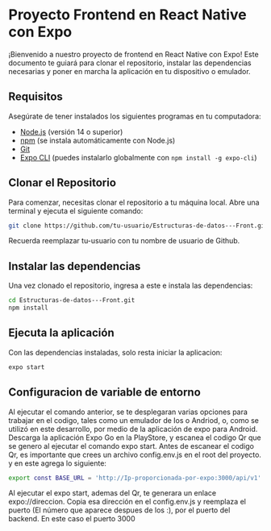 # Proyecto Frontend en React Native con Expo

¡Bienvenido a nuestro proyecto de frontend en React Native con Expo! Este documento te guiará para clonar el repositorio, instalar las dependencias necesarias y poner en marcha la aplicación en tu dispositivo o emulador.

## Requisitos

Asegúrate de tener instalados los siguientes programas en tu computadora:

- [Node.js](https://nodejs.org/) (versión 14 o superior)
- [npm](https://www.npmjs.com/) (se instala automáticamente con Node.js)
- [Git](https://git-scm.com/)
- [Expo CLI](https://docs.expo.dev/get-started/installation/) (puedes instalarlo globalmente con `npm install -g expo-cli`)

## Clonar el Repositorio

Para comenzar, necesitas clonar el repositorio a tu máquina local. Abre una terminal y ejecuta el siguiente comando:

```bash
git clone https://github.com/tu-usuario/Estructuras-de-datos---Front.git
```
Recuerda reemplazar tu-usuario con tu nombre de usuario de Github.

## Instalar las dependencias
Una vez clonado el repositorio, ingresa a este e instala las dependencias:
```bash
cd Estructuras-de-datos---Front.git
npm install
```

## Ejecuta la aplicación
Con las dependencias instaladas, solo resta iniciar la aplicacion:
```bash
expo start
```

## Configuracion de variable de entorno
Al ejecutar el comando anterior, se te desplegaran varias opciones para trabajar en el codigo, tales como un emulador de Ios o Andriod, o, como se utilizó en este desarrollo, por medio de la aplicación de expo para Android.
Descarga la aplicación Expo Go en la PlayStore, y escanea el codigo Qr que se genero al ejecutar el comando expo start.
Antes de escanear el codigo Qr, es importante que crees un archivo config.env.js en el root del proyecto. y en este agrega lo siguiente:
```bash
export const BASE_URL = 'http://Ip-proporcionada-por-expo:3000/api/v1'
```
Al ejecutar el expo start, ademas del Qr, te generara un enlace expo://direccion. Copia esa dirección en el config.env.js y reemplaza el puerto (El número que aparece despues de los :), por el puerto del backend. En este caso el puerto 3000

